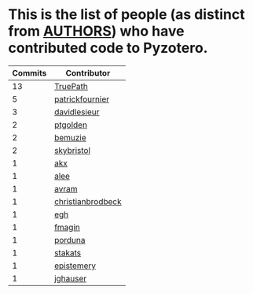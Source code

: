 # This is the list of people (as distinct from [AUTHORS](AUTHORS)) who have contributed code to Pyzotero.

| **Commits** | **Contributor**<br/> |
| --- |--- |
| 13 | [TruePath](https://github.com/urschrei/pyzotero/commits?author=TruePath) |
| 5 | [patrickfournier](https://github.com/urschrei/pyzotero/commits?author=patrickfournier) |
| 3 | [davidlesieur](https://github.com/urschrei/pyzotero/commits?author=davidlesieur) |
| 2 | [ptgolden](https://github.com/urschrei/pyzotero/commits?author=ptgolden) |
| 2 | [bemuzie](https://github.com/urschrei/pyzotero/commits?author=bemuzie) |
| 2 | [skybristol](https://github.com/urschrei/pyzotero/commits?author=skybristol) |
| 1 | [akx](https://github.com/urschrei/pyzotero/commits?author=akx) |
| 1 | [alee](https://github.com/urschrei/pyzotero/commits?author=alee) |
| 1 | [avram](https://github.com/urschrei/pyzotero/commits?author=avram) |
| 1 | [christianbrodbeck](https://github.com/urschrei/pyzotero/commits?author=christianbrodbeck) |
| 1 | [egh](https://github.com/urschrei/pyzotero/commits?author=egh) |
| 1 | [fmagin](https://github.com/urschrei/pyzotero/commits?author=fmagin) |
| 1 | [porduna](https://github.com/urschrei/pyzotero/commits?author=porduna) |
| 1 | [stakats](https://github.com/urschrei/pyzotero/commits?author=stakats) |
| 1 | [epistemery](https://github.com/urschrei/pyzotero/commits?author=epistemery) |
| 1 | [jghauser](https://github.com/urschrei/pyzotero/commits?author=jghauser) |
